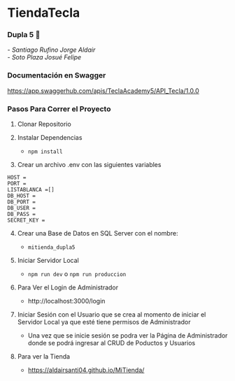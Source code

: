 # TiendaTecla

### Dupla 5 🚀
<em>
- Santiago Rufino Jorge Aldair
<br>
- Soto Plaza Josué Felipe
</em>

### Documentación en Swagger
https://app.swaggerhub.com/apis/TeclaAcademy5/API_Tecla/1.0.0

### Pasos Para Correr el Proyecto
1. Clonar Repositorio

2. Instalar Dependencias
    - `npm install`

3. Crear un archivo .env con las siguientes variables
```
HOST =
PORT =
LISTABLANCA =[]
DB_HOST =
DB_PORT =
DB_USER =
DB_PASS =
SECRET_KEY =
```

4. Crear una Base de Datos en SQL Server con el nombre:
    - `mitienda_dupla5`
   
5. Iniciar Servidor Local
    - `npm run dev` o `npm run produccion` 

7. Para Ver el Login de Administrador
    - http://localhost:3000/login

8. Iniciar Sesión con el Usuario que se crea al momento de iniciar el Servidor Local ya que esté tiene permisos de Administrador
    - Una vez que se inicie sesión se podra ver la Página de Administrador donde se podrá ingresar al CRUD de Poductos y Usuarios

6. Para ver la Tienda 
    - https://aldairsanti04.github.io/MiTienda/
